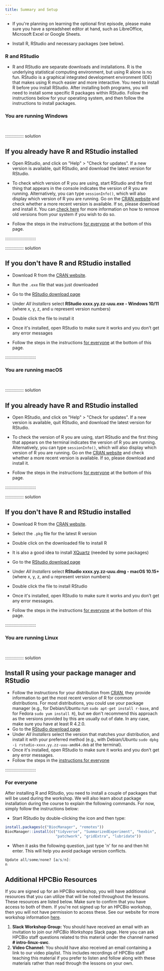 ```yaml
---
title: Summary and Setup
---
```


- If you're planning on learning the optional first episode, please make sure you have a 
  spreadsheet editor at hand, such as
  LibreOffice, Microsoft Excel or Google Sheets.

- Install R, RStudio and necessary packages (see below).

### R and RStudio

- R and RStudio are separate downloads and installations. R is the
  underlying statistical computing environment, but using R alone is
  no fun. RStudio is a graphical integrated development environment
  (IDE) that makes using R much easier and more interactive. You need
  to install R before you install RStudio. After installing both
  programs, you will need to install some specific R packages within
  RStudio. Follow the instructions below for your operating system,
  and then follow the instructions to install packages.

### You are running Windows

<br>

:::::::::::::::  solution

## If you already have R and RStudio installed

- Open RStudio, and click on "Help" > "Check for updates". If a new version is
  available, quit RStudio, and download the latest version for RStudio.

- To check which version of R you are using, start RStudio and the first thing
  that appears in the console indicates the version of R you are
  running. Alternatively, you can type `sessionInfo()`, which will also display
  which version of R you are running. Go on
  the [CRAN website](https://cran.r-project.org/bin/windows/base/) and check
  whether a more recent version is available. If so, please download and install
  it. You can [check here](https://cran.r-project.org/bin/windows/base/rw-FAQ.html#How-do-I-UNinstall-R_003f) for
  more information on how to remove old versions from your system if you wish to do so.

- Follow the steps in the instructions [for everyone](#for-everyone) at the
  bottom of this page.


:::::::::::::::::::::::::

:::::::::::::::  solution

## If you don't have R and RStudio installed

- Download R from
  the [CRAN website](https://cran.r-project.org/bin/windows/base/release.htm).

- Run the `.exe` file that was just downloaded

- Go to the [RStudio download page](https://www.rstudio.com/products/rstudio/download/#download)

- Under *All Installers* select **RStudio xxxx.yy.zz-uuu.exe - Windows 10/11** (where x, y, z, and u represent version numbers)

- Double click the file to install it

- Once it's installed, open RStudio to make sure it works and you don't get any
  error messages

- Follow the steps in the instructions [for everyone](#for-everyone) at the
  bottom of this page.


:::::::::::::::::::::::::

### You are running macOS

<br>

:::::::::::::::  solution

## If you already have R and RStudio installed

- Open RStudio, and click on "Help" > "Check for updates". If a new version is
  available, quit RStudio, and download the latest version for RStudio.

- To check the version of R you are using, start RStudio and the first thing
  that appears on the terminal indicates the version of R you are running. Alternatively, you can type `sessionInfo()`, which will
  also display which version of R you are running. Go on
  the [CRAN website](https://cran.r-project.org/bin/macosx/) and check
  whether a more recent version is available. If so, please download and install
  it.

- Follow the steps in the instructions [for everyone](#for-everyone) at the
  bottom of this page.


:::::::::::::::::::::::::

:::::::::::::::  solution

## If you don't have R and RStudio installed

- Download R from
  the [CRAN website](https://cran.r-project.org/bin/macosx/).

- Select the `.pkg` file for the latest R version

- Double click on the downloaded file to install R

- It is also a good idea to install [XQuartz](https://www.xquartz.org/) (needed
  by some packages)

- Go to the [RStudio download page](https://www.rstudio.com/products/rstudio/download/#download)

- Under *All Installers* select **RStudio xxxx.yy.zz-uuu.dmg - macOS 10.15+** (where x, y, z, and u represent version numbers)

- Double click the file to install RStudio

- Once it's installed, open RStudio to make sure it works and you don't get any
  error messages.

- Follow the steps in the instructions [for everyone](#for-everyone) at the
  bottom of this page.


:::::::::::::::::::::::::

### You are running Linux

<br>

:::::::::::::::  solution

## Install R using your package manager and RStudio

- Follow the instructions for your distribution
  from [CRAN](https://cloud.r-project.org/bin/linux), they provide information
  to get the most recent version of R for common distributions. For most
  distributions, you could use your package manager (e.g., for Debian/Ubuntu run
  `sudo apt-get install r-base`, and for Fedora `sudo yum install R`), but we
  don't recommend this approach as the versions provided by this are
  usually out of date. In any case, make sure you have at least R 4.2.0.
- Go to the [RStudio download
  page](https://www.rstudio.com/products/rstudio/download/#download)
- Under *All Installers* select the version that matches your distribution, and
  install it with your preferred method (e.g., with Debian/Ubuntu `sudo dpkg -i rstudio-xxxx.yy.zz-uuu-amd64.deb` at the terminal).
- Once it's installed, open RStudio to make sure it works and you don't get any
  error messages.
- Follow the steps in the [instructions for everyone](#for-everyone)


:::::::::::::::::::::::::

### For everyone

After installing R and RStudio, you need to install a couple of
packages that will be used during the workshop. We will also learn
about package installation during the course to explain the following
commands. For now, simply follow the instructions below:

- Start RStudio by double-clicking the icon and then type:

```r
install.packages(c("BiocManager", "remotes"))
BiocManager::install(c("tidyverse", "SummarizedExperiment", "hexbin",
                       "patchwork", "gridExtra", "lubridate"))
```

- When it asks the following question, just type 'n' for no and then hit enter. This will help you avoid package version
conflicts.

```r
Update all/some/none? [a/s/n]: 
n
```

## Additional HPCBio Resources

If you are signed up for an HPCBio workshop, you will have additional resources that you can utilize that will be noted throughout the lessons. These resources are listed below. Make sure to confirm that you have access to both of them. If you're not signed up for an HPCBio workshop, then you will not have permission to access these. See our website for more workshop information [here](https://hpcbio.illinois.edu/hpcbio-workshops).

1. **Slack Workshop Group:** You should have received an email with an invitation to join our *HPCBio Workshops* Slack page. Here you can ask HPCBio staff questions related to this material under the channel named **# intro-linux-swc**.
2. **Video Channel:** You should have also received an email containing a link to our video playlist. This includes recordings of HPCBio staff teaching this material if you prefer to listen and follow along with these materials rather than read through the lessons on your own.
